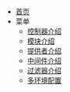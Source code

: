 <!-- docs/_sidebar.md -->

* [首页](md/简介.md)
* 菜单
   * [控制器介绍](md/控制器介绍.md)
   * [模块介绍](md/模块介绍.md)
   * [提供者介绍](md/提供者介绍.md)
   * [中间件介绍](md/中间件.md)
   * [过滤器介绍](md/过滤器.md)
   * [多环境配置](md/多环境配置.md) 
  